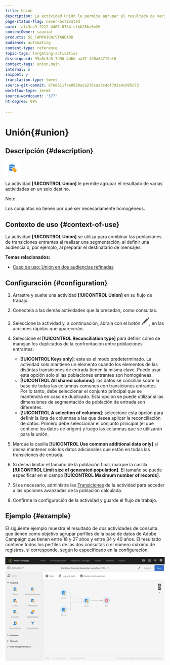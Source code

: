 ```yaml
---
title: Unión
description: La actividad Unión le permite agrupar el resultado de varias actividades en un solo destino.
page-status-flag: never-activated
uuid: fafc3ce9-2212-4403-8754-cfbb28ba6e26
contentOwner: sauviat
products: SG_CAMPAIGN/STANDARD
audience: automating
content-type: reference
topic-tags: targeting-activities
discoiquuid: 99a8c3a5-7d90-4dbb-aa37-1d0a84719cf6
context-tags: union,main
internal: n
snippet: y
translation-type: tm+mt
source-git-commit: 87e0611fae0560aca276caa3c4cf793e9c095d72
workflow-type: tm+mt
source-wordcount: '377'
ht-degree: 98%

---
```



# Unión{#union}

## Descripción {#description}

![](assets/union.png)

La actividad **[!UICONTROL Union]** le permite agrupar el resultado de varias actividades en un solo destino.

>[!NOTE]
>
>Los conjuntos no tienen por qué ser necesariamente homogéneos.

## Contexto de uso {#context-of-use}

La actividad **[!UICONTROL Union]** se utiliza para combinar las poblaciones de transiciones entrantes al realizar una segmentación, al definir una audiencia o, por ejemplo, al preparar el destinatario de mensajes.

**Temas relacionados:**

* [Caso de uso: Unión en dos audiencias refinadas](../../automating/using/union-on-two-refined-audiences.md)

## Configuración {#configuration}

1. Arrastre y suelte una actividad **[!UICONTROL Union]** en su flujo de trabajo.
1. Conéctela a las demás actividades que la precedan, como consultas.
1. Seleccione la actividad y, a continuación, ábrala con el botón ![](assets/edit_darkgrey-24px.png), en las acciones rápidas que aparecerán.
1. Seleccione el **[!UICONTROL Reconciliation type]** para definir cómo se manejan los duplicados de la confrontación entre poblaciones entrantes:

   * **[!UICONTROL Keys only]**: este es el modo predeterminado. La actividad solo mantiene un elemento cuando los elementos de las distintas transiciones de entrada tienen la misma clave. Puede usar esta opción solo si las poblaciones entrantes son homogéneas.
   * **[!UICONTROL All shared columns]**: los datos se concilian sobre la base de todas las columnas comunes con transiciones entrantes. Por lo tanto, debe seleccionar el conjunto principal que se mantendrá en caso de duplicado. Esta opción se puede utilizar si las dimensiones de segmentación de población de entrada son diferentes.
   * **[!UICONTROL A selection of columns]**: seleccione esta opción para definir la lista de columnas a las que desea aplicar la reconciliación de datos. Primero debe seleccionar el conjunto principal (el que contiene los datos de origen) y luego las columnas que se utilizarán para la unión.

1. Marque la casilla **[!UICONTROL Use common additional data only]** si desea mantener solo los datos adicionales que están en todas las transiciones de entrada.
1. Si desea limitar el tamaño de la población final, marque la casilla **[!UICONTROL Limit size of generated population]**. El tamaño se puede especificar en el campo **[!UICONTROL Maximum number of records]**.
1. Si es necesario, administre las [Transiciones](../../automating/using/activity-properties.md) de la actividad para acceder a las opciones avanzadas de la población calculada.
1. Confirme la configuración de la actividad y guarde el flujo de trabajo.

## Ejemplo {#example}

El siguiente ejemplo muestra el resultado de dos actividades de consulta que tienen como objetivo agrupar perfiles de la base de datos de Adobe Campaign que tienen entre 18 y 27 años y entre 34 y 40 años. El resultado contiene todos los perfiles de las dos consultas o el número máximo de registros, si corresponde, según lo especificado en la configuración.

![](assets/wkf_union_example.png)